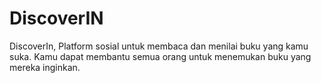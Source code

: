 # DiscoverIN
DiscoverIn, Platform sosial untuk membaca dan menilai buku yang kamu suka. Kamu dapat membantu semua orang untuk menemukan buku yang mereka inginkan.
